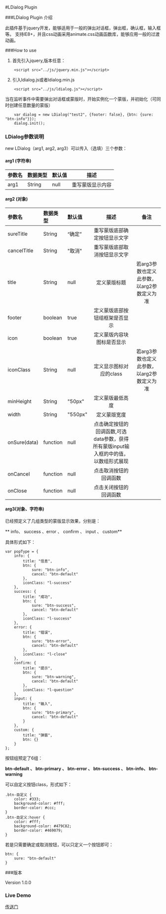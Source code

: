 #LDialog Plugin

###LDialog Plugin 介绍

此插件基于jquery开发，能够适用于一般的弹出对话框，弹出框，确认框，输入框等。
支持IE8+，并且css动画采用animate.css动画函数库，能够应用一般的过渡动画。

###How to use

1.  首先引入jquery,版本任意：


```
	<script src="../js/jquery.min.js"></script>

```

2.   引入ldialog.js或者ldialog.min.js

```
	<script src="../js/ldialog.js"></script>

```

当在监听事件中需要弹出对话框或蒙版时，开始实例化一个蒙版，并初始化（可同时创建任意数量的蒙版）

```
    var dialog = new LDialog("test2", {footer: false}, {btn: {sure: "btn-info"}});
    dialog.init();
```

### LDialog参数说明

 new LDialog（arg1, arg2, arg3）可以传入（选填）三个参数：

#### arg1 (字符串)

| 参数名        | 数据类型           | 默认值  |   描述  |
|:---------------|:---------------|:-------|:---------:|
| arg1     | String | null | 重写蒙版显示内容|


#### arg2 (对象)

| 参数名        | 数据类型           | 默认值  |   描述  | 备注 |
|:---------------|:---------------|:-------|:---------:|:----:|
| sureTitle     | String | “确定” | 重写蒙版底部确定按钮显示文字||
| cancelTitle | String | "取消" | 重写蒙版底部取消按钮显示文字||
| title | String | null | 定义蒙版标题 | 若arg3参数也定义此参数，以arg2参数定义为准|
| footer | boolean | true | 定义蒙版底部按钮组框架是否显示 ||
| icon | boolean | true | 定义蒙版内容块图标是否显示 ||
| iconClass | String | null | 定义显示图标对应的class|  若arg3参数也定义此参数，以arg2参数定义为准|
| minHeight | String | "50px" | 定义蒙版最低高度| |
| width | String | "550px" | 定义蒙版宽度 | |
| onSure(data) | function | null | 点击确定按钮的回调函数,可选data参数，获得所有蒙版input输入框的中的值，以数组形式展现| |
| onCancel |function | null | 点击取消按钮的回调函数| |
| onClose | function | null | 点击关闭按钮的回调函数 | |

#### arg3(对象、字符串)

已经预定义了几组类型的蒙版显示效果，分别是：

** info、 success 、error 、 confirm 、 input 、 custom**

具体形式如下：

```
var popType = {
    info: {
        title: "信息",
        btn: {
            sure: "btn-info",
            cancel: "btn-default"
        },
        iconClass: "l-success"
    },
    success: {
        title: "成功",
        btn: {
            sure: "btn-success",
            cancel: "btn-default"
        },
        iconClass: "l-success"
    },
    error: {
        title: "错误",
        btn: {
            sure: "btn-error",
            cancel: "btn-default"
        },
        iconClass: "l-close"
    },
    confirm: {
        title: "提示",
        btn: {
            sure: "btn-warning",
            cancel: "btn-default"
        },
        iconClass: "l-question"
    },
    input: {
        title: "输入",
        btn: {
            sure: "btn-primary",
            cancel: "btn-default"
        }
    },
    custom: {
        title: "弹窗",
        btn: {}
    }
};
```


按钮组预定了6组：

**btn-default 、 btn-primary 、 btn-error 、 btn-success 、 btn-info、 btn-warning**

可以自定义按钮class，形式如下：

```
.btn-自定义 {
    color: #333;
    background-color: #fff;
    border-color: #ccc;
}
.btn-自定义:hover {
    color: #fff;
    background-color: #479C82;
    border-color: #469079;
}
```

若是只需要确定或取消按钮，可以只定义一个按钮即可：

```
btn: {
	sure: "btn-default"
}
```

###版本

Version 1.0.0

### Live Demo 

[传送门](http://luojinghui.github.io/LDialog/html/index.html)